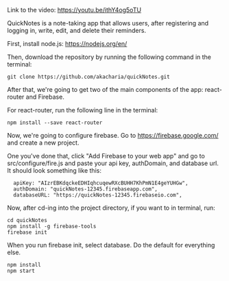 Link to the video: https://youtu.be/ithY4og5oTU

QuickNotes is a note-taking app that allows users, after registering and logging in, write, edit, and delete their reminders.

First, install node.js:  https://nodejs.org/en/

Then, download the repository by running the following command in the terminal:  
```
git clone https://github.com/akacharia/quickNotes.git
```
After that, we're going to get two of the main components of the app: react-router and Firebase.

For react-router, run the following line in the terminal:
```
npm install --save react-router
```
Now, we're going to configure firebase. Go to https://firebase.google.com/ and create a new project.

One you've done that, click "Add Firebase to your web app" and go to src/configure/fire.js and paste your api key, authDomain, and database url. It should look something like this:

```
  apiKey: "AIzrEBKdqckeEDHIqhcuqewRXcBUHH7KhPmN1E4geYUHGw",
  authDomain: "quickNotes-12345.firebaseapp.com",
  databaseURL: "https://quickNotes-12345.firebaseio.com",
```
Now, after cd-ing into the project directory, if you want to in terminal, run:
```
cd quickNotes
npm install -g firebase-tools
firebase init
```
When you run firebase init, select database. Do the default for everything else.

```
npm install
npm start
```
